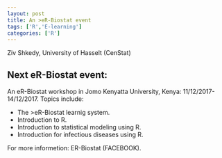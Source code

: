```yaml
---
layout: post
title: An >eR-Biostat event
tags: ['R','E-learning']
categories: ['R']
---
```


Ziv Shkedy, University of Hasselt (CenStat)


Next eR-Biostat event:
----------------------

An eR-Biostat workshop in Jomo Kenyatta University, Kenya: 11/12/2017-14/12/2017. Topics include:

* The >eR-Biostat learnig system.
* Introduction to R.
* Introduction to statistical modeling using R.
* Introduction for infectious diseases using R.

For more informetion: ER-Biostat (FACEBOOK).




